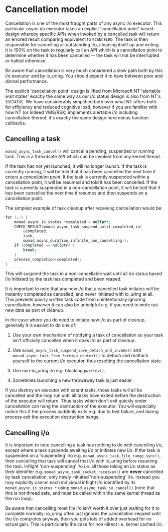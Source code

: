 # Cancellation model

Cancellation is one of the most fraught parts of any async i/o executor.
This particular async i/o executor takes an explicit 'cancellation point'
based design whereby specific APIs when invoked by a cancelled task will
return an errored result comparing equivalent to `ECANCELED`. The task
is then responsible for cancelling all outstanding i/o, cleaning itself
up and exiting. It is 100% on the task to regularly call an API which is
a cancellation point to determine whether it has been cancelled -- the
task will not be interrupted or halted otherwise.

Be aware that cancellation is very much considered a slow path both by
this i/o executor and by io_uring. You should expect it to have between
poor and dismal performance.

The explicit 'cancellation point' design is lifted from Microsoft NT
'alertable wait states' exactly the same way as our i/o status design is also
from NT's `IOSTATUS`. We have considerably simplified both over what NT
offers both for efficiency and reduced cognitive load, however if you
are familiar with how NT (or indeed VMS/RSX) implements alertable i/o
including cancellation thereof, it's exactly the same design here minus
function callbacks.


## Cancelling a task

`monad_async_task_cancel()` will cancel a pending, suspended or running
task. This is a threadsafe API which can be invoked from any kernel thread.

If the task has not yet launched, it will no longer launch. If the task
is currently running, it will be told that it has been cancelled the next
time it enters a *cancellation point*. If the task is currently suspended
within a cancellation point, it will be resumed and told it has been
cancelled. If the task is currently suspended in a non-cancellation point,
it will be told that it has been cancelled the next time it resumes and
then suspends on a cancellation point.

The simplest example of task cleanup after receiving cancellation would
be:

```c
for (;;) {
    monad_async_io_status *completed = nullptr;
    CHECK_RESULT(monad_async_task_suspend_until_completed_io(
        &completed,
        task,
        monad_async_duration_infinite_non_cancelling));
    if (completed == nullptr) {
        break;
    }
    process_completion(completed);
}
```

This will suspend the task in a non-cancellable wait until all i/o status
based i/o initiated by the task has completed and been reaped.

It is important to note that any new i/o that a cancelled task initiates
will be instantly completed as cancelled, and never initiated with io_uring
at all. This prevents poorly written task code from unintentionally ignoring
cancellation, however it can also be unhelpful e.g. if you need to write out
new data as part of cleanup.

In the case where you do need to initiate new i/o as part of cleanup,
generally it is easiest to do one of:

1. Use your own mechanism of notifying a task of cancellation so your
task isn't officially cancelled when it does i/o as part of cleanup.

2. Use `monad_async_task_suspend_save_detach_and_invoke()` and
`monad_async_task_from_foreign_context()` to detach and reattach yourself
to the current i/o executor, thus resetting the cancellation state.

3. Use non-io_uring i/o e.g. blocking `pwritev()`.

4. Sometimes launching a new throwaway task is just easier.

If you destroy an executor with extant tasks, those tasks will all be
cancelled and the loop run until all tasks have exited before the
destruction of the executor will return. Thus tasks which don't exit
quickly under cancellation can hang the destruction of the executor.
You will especially notice this if the process suddenly exits e.g. due
to test failure, and during process exit the execution destruction
hangs.


## Cancelling i/o

It is important to note cancelling a task has nothing to do with cancelling
i/o, except where a task suspends awaiting i/o or initiates new i/o. If
the task is suspended on a 'suspending' i/o e.g. `monad_async_task_file_range_sync()`,
then cancelling that task will cancel that i/o with io_uring before
resuming the task. Inflight 'non-suspending' i/o i.e. all those taking an i/o
status as their identifier e.g. `monad_async_task_socket_receivev()`
are **never** cancelled by task cancellation, only newly initiated
'non-suspending' i/o. Instead you may explicitly cancel each individual
inflight i/o identified by its `monad_async_io_status *` using
`monad_async_task_io_cancel()` (note that this is not thread safe, and
must be called within the same kernel thread as the run loop).

Be aware that cancelling most file i/o isn't worth it over just waiting
for it to complete normally: io_uring often just ignores the cancellation
request until the i/o completes anyway, then you gets lots of added
overhead for no actual gain. This is particularly the case for non-direct
i.e. kernel cached i/o.


